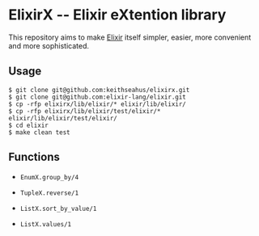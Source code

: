 ElixirX -- Elixir eXtention library
===================================

This repository aims to make [Elixir][1] itself simpler, easier, more convenient and more sophisticated.

## Usage

    $ git clone git@github.com:keithseahus/elixirx.git
    $ git clone git@github.com:elixir-lang/elixir.git
    $ cp -rfp elixirx/lib/elixir/* elixir/lib/elixir/
    $ cp -rfp elixirx/lib/elixir/test/elixir/* elixir/lib/elixir/test/elixir/
    $ cd elixir
    $ make clean test

## Functions

* `EnumX.group_by/4`
* `TupleX.reverse/1`
* `ListX.sort_by_value/1`
* `ListX.values/1`

  [1]: https://github.com/elixir-lang/elixir

